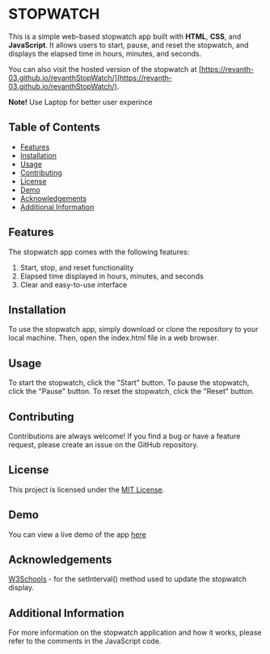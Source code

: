 # STOPWATCH

This is a simple web-based stopwatch app built with **HTML**, **CSS**, and **JavaScript**. It allows users to start, pause, and reset the stopwatch, and displays the elapsed time in hours, minutes, and seconds.

You can also visit the hosted version of the stopwatch at [https://revanth-03.github.io/revanthStopWatch/](https://revanth-03.github.io/revanthStopWatch/).

**Note!** Use Laptop for better user experince

## Table of Contents

- [Features](#features)
- [Installation](#installation)
- [Usage](#usage)
- [Contributing](#contributing)
- [License](#license)
- [Demo](#demo)
- [Acknowledgements](#acknowledgements)
- [Additional Information](#additional-information)

## Features
The stopwatch app comes with the following features:

1. Start, stop, and reset functionality
2. Elapsed time displayed in hours, minutes, and seconds
3. Clear and easy-to-use interface


## Installation

To use the stopwatch app, simply download or clone the repository to your local machine. Then, open the index.html file in a web browser.


## Usage

To start the stopwatch, click the "Start" button. To pause the stopwatch, click the "Pause" button. To reset the stopwatch, click the "Reset" button.

## Contributing

 Contributions are always welcome! If you find a bug or have a feature request, please create an issue on the GitHub repository.

## License

This project is licensed under the [MIT License](https://opensource.org/licenses/MIT).

## Demo

You can view a live demo of the app [here](https://youtu.be/gAFLOSp7lgE)


## Acknowledgements

[W3Schools](https://www.w3schools.com/jsref/met_win_setinterval.asp) - for the setInterval() method used to update the stopwatch display.


## Additional Information
For more information on the stopwatch application and how it works, please refer to the comments in the JavaScript code.

